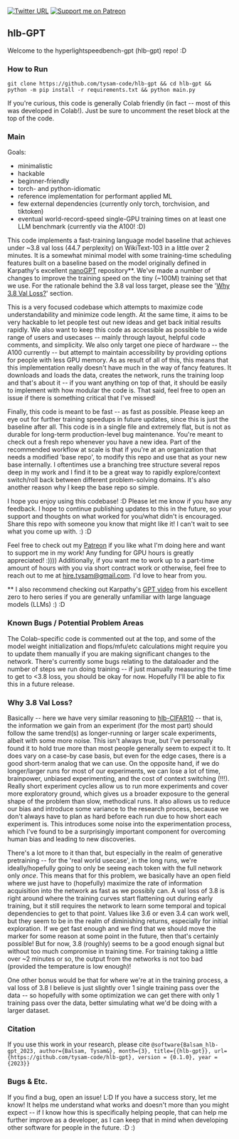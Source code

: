 [![Twitter URL](https://img.shields.io/twitter/url/https/twitter.com/hi_tysam.svg?style=social&label=Follow%20%40TySam_And)](https://twitter.com/hi_tysam) [![Support me on Patreon](https://img.shields.io/endpoint.svg?url=https%3A%2F%2Fshieldsio-patreon.vercel.app%2Fapi%3Fusername%3Dtysam%26type%3Dpatrons%26suffix%3Dsponsors&style=flat)](https://patreon.com/tysam)

## hlb-GPT
Welcome to the hyperlightspeedbench-gpt (hlb-gpt) repo! :D

### How to Run


`git clone https://github.com/tysam-code/hlb-gpt && cd hlb-gpt && python -m pip install -r requirements.txt && python main.py`


If you're curious, this code is generally Colab friendly (in fact -- most of this was developed in Colab!). Just be sure to uncomment the reset block at the top of the code.


### Main

Goals:
* minimalistic
* hackable
* beginner-friendly
* torch- and python-idiomatic
* reference implementation for performant applied ML
* few external dependencies (currently only torch, torchvision, and tiktoken)
* eventual world-record-speed single-GPU training times on at least one LLM benchmark (currently via the A100! :D)


This code implements a fast-training language model baseline that achieves under ~3.8 val loss (44.7 perplexity) on WikiText-103 in a little over 2 minutes. It is a somewhat minimal model with some training-time scheduling features built on a baseline based on the model originally defined in Karpathy's excellent [nanoGPT](https://github.com/karpathy/nanoGPT) repository**. We've made a number of changes to improve the training speed on the tiny (~100M) training set that we use. For the rationale behind the 3.8 val loss target, please see the '[Why 3.8 Val Loss?](#why-3.8-val-loss?)' section.


This is a very focused codebase which attempts to maximize code understandability and minimize code length. At the same time, it aims to be very hackable to let people test out new ideas and get back initial results rapidly. We also want to keep this code as accessible as possible to a wide range of users and usecases -- mainly through layout, helpful code comments, and simplicity. We also only target one piece of hardware -- the A100 currently -- but attempt to maintain accessibility by providing options for people with less GPU memory. As as result of all of this, this means that this implementation really doesn't have much in the way of fancy features. It downloads and loads the data, creates the network, runs the training loop and that's about it -- if you want anything on top of that, it should be easily to implement with how modular the code is. That said, feel free to open an issue if there is something critical that I've missed!


Finally, this code is meant to be fast -- as fast as possible. Please keep an eye out for further training speedups in future updates, since this is just the baseline after all. This code is in a single file and extremely flat, but is not as durable for long-term production-level bug maintenance. You're meant to check out a fresh repo whenever you have a new idea. Part of the recommended workflow at scale is that if you're at an organization that needs a modified 'base repo', to modify this repo and use that as your new base internally. I oftentimes use a branching tree structure several repos deep in my work and I find it to be a great way to rapidly explore/context switch/roll back between different problem-solving domains. It's also another reason why I keep the base repo so simple.


I hope you enjoy using this codebase! :D Please let me know if you have any feedback. I hope to continue publishing updates to this in the future, so your support and thoughts on what worked for you/what didn't is encouraged. Share this repo with someone you know that might like it! I can't wait to see what you come up with. :) :D


Feel free to check out my [Patreon](https://www.patreon.com/user/posts?u=83632131) if you like what I'm doing here and want to support me in my work! Any funding for GPU hours is greatly appreciated! :)))) Additionally, if you want me to work up to a part-time amount of hours with you via short contract work or otherwise, feel free to reach out to me at hire.tysam@gmail.com. I'd love to hear from you.



** I also recommend checking out Karpathy's [GPT video](https://youtu.be/kCc8FmEb1nY) from his excellent zero to hero series if you are generally unfamiliar with large language models (LLMs) :) :D

### Known Bugs / Potential Problem Areas

The Colab-specific code is commented out at the top, and some of the model weight initialization and flops/mfu/etc calculations might require you to update them manually if you are making significant changes to the network. There's currently some bugs relating to the dataloader and the number of steps we run doing training -- if just manually measuring the time to get to <3.8 loss, you should be okay for now. Hopefully I'll be able to fix this in a future release.

### Why 3.8 Val Loss?

Basically -- here we have very similar reasoning to [hlb-CIFAR10](https://github.com/tysam-code/hlb-CIFAR10#why-a-convnet-still-why-cifar10-arent-transformers-the-new-thing-now) -- that is, the information we gain from an experiment (for the most part) should follow the same trend(s) as longer-running or larger scale experiments, albeit with some more noise. This isn't always true, but I've personally found it to hold true more than most people generally seem to expect it to. It does vary on a case-by case basis, but even for the edge cases, there is a good short-term analog that we can use. On the opposite hand, if we do longer/larger runs for most of our experiments, we can lose a lot of time, brainpower, unbiased experimenting, and the cost of context switching (!!!). Really short experiment cycles allow us to run more experiments and cover more exploratory ground, which gives us a broader exposure to the general shape of the problem than slow, methodical runs. It also allows us to reduce our bias and introduce some variance to the research process, because we don't always have to plan as hard before each run due to how short each experiment is. This introduces some noise into the experimentation process, which I've found to be a surprisingly important component for overcoming human bias and leading to new discoveries.


There's a lot more to it than that, but especially in the realm of generative pretraining -- for the 'real world usecase', in the long runs, we're ideally/hopefully going to only be seeing each token with the full network only _once_. This means that for this problem, we basically have an open field where we just have to (hopefully) maximize the rate of information acquisition into the network as fast as we possibly can. A val loss of 3.8 is right around where the training curves start flattening out during early training, but it still requires the network to learn some temporal and topical dependencies to get to that point. Values like 3.6 or even 3.4 can work well, but they seem to be in the realm of diminishing returns, especially for initial exploration. If we get fast enough and we find that we should move the marker for some reason at some point in the future, then that's certainly possible! But for now, 3.8 (roughly) seems to be a good enough signal but without too much compromise in training time. For training taking a little over ~2 minutes or so, the output from the networks is not too bad (provided the temperature is low enough)!


One other bonus would be that for where we're at in the training process, a val loss of 3.8 I believe is just slightly over 1 single training pass over the data -- so hopefully with some optimization we can get there with only 1 training pass over the data, better simulating what we'd be doing with a larger dataset.

### Citation

If you use this work in your research, please cite
`@software{Balsam_hlb-gpt_2023,
   author={Balsam, Tysam&},
   month={3},
   title={{hlb-gpt}},
   url={https://github.com/tysam-code/hlb-gpt},
   version = {0.1.0},
   year = {2023}}`

### Bugs & Etc.

If you find a bug, open an issue! L:D If you have a success story, let me know! It helps me understand what works and doesn't more than you might expect -- if I know how this is specifically helping people, that can help me further improve as a developer, as I can keep that in mind when developing other software for people in the future. :D :)
